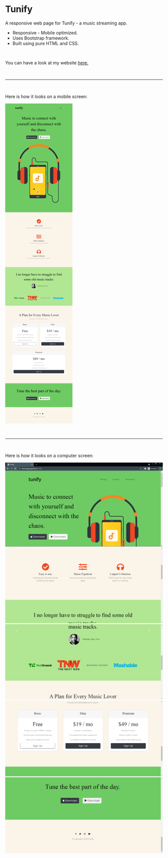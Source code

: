 # Tunify

A responsive web page for Tunify - a music streaming app.

- Responsive - Mobile optimized.
- Uses Bootstrap framework.
- Built using pure HTML and CSS.

&emsp;

You can have a look at my website [here.](https://theoopsguy.github.io/tunify/ "Tunify")

&emsp;

---

&emsp;

Here is how it looks on a mobile screen:

![Mobile version](screenshots/mobile.png)

&emsp;

---

&emsp;

Here is how it looks on a computer screen:

![PC version](screenshots/pc_1.png)
![PC version](screenshots/pc_2.png)
![PC version](screenshots/pc_3.png)
![PC version](screenshots/pc_4.png)
![PC version](screenshots/pc_5.png)